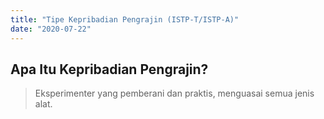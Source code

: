 ```yaml
---
title: "Tipe Kepribadian Pengrajin (ISTP-T/ISTP-A)"
date: "2020-07-22"
---
```

## Apa Itu Kepribadian Pengrajin?
> Eksperimenter yang pemberani dan praktis, menguasai semua jenis alat.